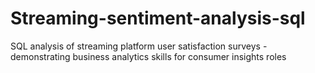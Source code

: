 # Streaming-sentiment-analysis-sql
SQL analysis of streaming platform user satisfaction surveys - demonstrating business analytics skills for consumer insights roles
